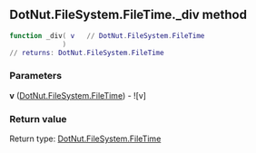 ## DotNut.FileSystem.FileTime._div method


```lua
function _div( v   // DotNut.FileSystem.FileTime
             )
// returns: DotNut.FileSystem.FileTime
```


### Parameters

**v** ([DotNut.FileSystem.FileTime](../../../DotNut/FileSystem/FileTime.md)) - ![v]

### Return value

Return type: [DotNut.FileSystem.FileTime](../../../DotNut/FileSystem/FileTime.md)

